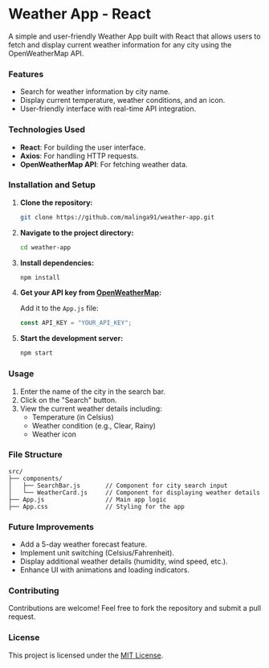 # Weather App - React

A simple and user-friendly Weather App built with React that allows users to fetch and display current weather information for any city using the OpenWeatherMap API.

### Features

- Search for weather information by city name.
- Display current temperature, weather conditions, and an icon.
- User-friendly interface with real-time API integration.

### Technologies Used

- **React**: For building the user interface.
- **Axios**: For handling HTTP requests.
- **OpenWeatherMap API**: For fetching weather data.

### Installation and Setup

1. **Clone the repository:**

   ```bash
   git clone https://github.com/malinga91/weather-app.git
   ```

2. **Navigate to the project directory:**

   ```bash
   cd weather-app
   ```

3. **Install dependencies:**

   ```bash
   npm install
   ```

4. **Get your API key from [OpenWeatherMap](https://openweathermap.org/):**
   
   Add it to the `App.js` file:
   
   ```javascript
   const API_KEY = "YOUR_API_KEY";
   ```

5. **Start the development server:**

   ```bash
   npm start
   ```

### Usage

1. Enter the name of the city in the search bar.
2. Click on the "Search" button.
3. View the current weather details including:
   - Temperature (in Celsius)
   - Weather condition (e.g., Clear, Rainy)
   - Weather icon

### File Structure

```
src/
├── components/
│   ├── SearchBar.js       // Component for city search input
│   └── WeatherCard.js     // Component for displaying weather details
├── App.js                 // Main app logic
├── App.css                // Styling for the app
```

### Future Improvements

- Add a 5-day weather forecast feature.
- Implement unit switching (Celsius/Fahrenheit).
- Display additional weather details (humidity, wind speed, etc.).
- Enhance UI with animations and loading indicators.

### Contributing

Contributions are welcome! Feel free to fork the repository and submit a pull request.

### License

This project is licensed under the [MIT License](LICENSE).

